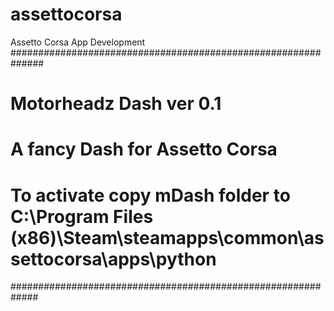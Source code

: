 assettocorsa
============

Assetto Corsa App Development
##############################################################
# Motorheadz Dash ver 0.1
# A fancy Dash for Assetto Corsa
# To activate copy mDash folder to C:\Program Files (x86)\Steam\steamapps\common\assettocorsa\apps\python
#############################################################
